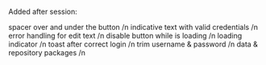 Added after session:

spacer over and under the button /n
indicative text with valid credentials /n
error handling for edit text /n
disable button while is loading /n
loading indicator /n
toast after correct login /n
trim username & password /n
data & repository packages /n
